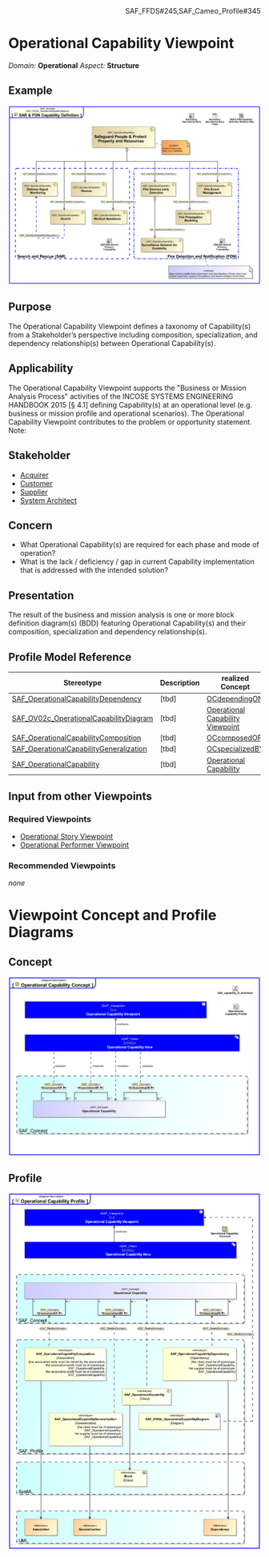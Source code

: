 <div align="right">SAF_FFDS#245,SAF_Cameo_Profile#345</div>

# Operational Capability Viewpoint
*Domain:* **Operational** *Aspect:* **Structure**
## Example
![SAR & FDN Capability Definition](../diagrams/SAR-&-FDN-Capability-Definition.svg)
## Purpose
The Operational Capability Viewpoint defines a taxonomy of Capability(s) from a Stakeholder’s perspective including composition, specialization, and dependency relationship(s) between Operational Capability(s).
## Applicability
The Operational Capability Viewpoint supports the "Business or Mission Analysis Process" activities of the INCOSE SYSTEMS ENGINEERING HANDBOOK 2015 [§ 4.1] defining Capability(s) at an operational level (e.g. business or mission profile and operational scenarios). The Operational Capability Viewpoint contributes to the problem or opportunity statement.
Note:
## Stakeholder
* [Acquirer](../stakeholders.md#Acquirer)
* [Customer](../stakeholders.md#Customer)
* [Supplier](../stakeholders.md#Supplier)
* [System Architect](../stakeholders.md#System-Architect)
## Concern
* What Operational Capability(s) are required for each phase and mode of operation?
* What is the lack / deficiency / gap in current Capability implementation that is addressed with the intended solution?
## Presentation
The result of the business and mission analysis is one or more block definition diagram(s) (BDD) featuring Operational Capability(s) and their composition, specialization and dependency relationship(s).

## Profile Model Reference
|Stereotype | Description|realized Concept
|---|---|---|
|[SAF_OperationalCapabilityDependency](../stereotypes.md#SAF_OperationalCapabilityDependency)|[tbd]|[OCdependingON](../concepts.md#OCdependingON)|
|[SAF_OV02c_OperationalCapabilityDiagram](../stereotypes.md#SAF_OV02c_OperationalCapabilityDiagram)|[tbd]|[Operational Capability Viewpoint](../concepts.md#Operational-Capability-Viewpoint)|
|[SAF_OperationalCapabilityComposition](../stereotypes.md#SAF_OperationalCapabilityComposition)|[tbd]|[OCcomposedOF](../concepts.md#OCcomposedOF)|
|[SAF_OperationalCapabilityGeneralization](../stereotypes.md#SAF_OperationalCapabilityGeneralization)|[tbd]|[OCspecializedBY](../concepts.md#OCspecializedBY)|
|[SAF_OperationalCapability](../stereotypes.md#SAF_OperationalCapability)|[tbd]|[Operational Capability](../concepts.md#Operational-Capability)|
## Input from other Viewpoints
### Required Viewpoints
* [Operational Story Viewpoint](Operational-Story-Viewpoint.md)
* [Operational Performer Viewpoint](Operational-Performer-Viewpoint.md)
### Recommended Viewpoints
*none*
# Viewpoint Concept and Profile Diagrams
## Concept
![Operational Capability Concept](Operational-Capability-Concept.svg)
## Profile
![Operational Capability Profile](Operational-Capability-Profile.svg)

